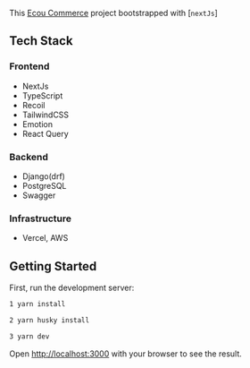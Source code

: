 This [Ecou Commerce](https://github.com/kimja7045/ecou-commerce) project bootstrapped with [`nextJs`]

## Tech Stack

### Frontend

- NextJs
- TypeScript
- Recoil
- TailwindCSS
- Emotion
- React Query

### Backend

- Django(drf)
- PostgreSQL
- Swagger

### Infrastructure

- Vercel, AWS

## Getting Started

First, run the development server:

```bash
1 yarn install

2 yarn husky install

3 yarn dev
```

Open [http://localhost:3000](http://localhost:3000) with your browser to see the result.
